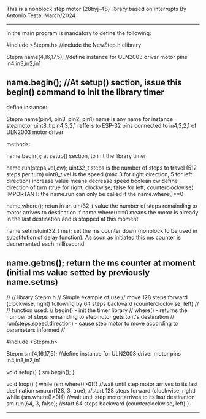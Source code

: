 This is a nonblock step motor (28byj-48) library based on interrupts
By Antonio Testa, March/2024

------------------------------------------------------------------------------
In the main program is mandatory to define the following:

#include <Stepm.h>     //include the NewStep.h elibrary                   

Stepm name(4,16,17,5); //define instance for ULN2003 driver motor pins in4,in3,in2,in1

name.begin();          //At setup() section, issue this begin() command to init the library timer  
------------------------------------------------------------------------------

define instance:

Stepm name(pin4, pin3, pin2, pin1) 
name is any name for instance stepmotor
uint8_t pin4,3,2,1 reffers to ESP-32 pins connected to in4,3,2,1 of ULN2003 motor driver


methods:

name.begin();
at setup() section, to init the library timer  

name.run(steps,vel,cw);
uint32_t steps is the number of steps to travel (512 steps per turn)
uint8_t vel is the speed (máx 3 for right direction, 5 for left direction) increase value means decrease speed
boolean cw define direction of turn (true for right, clockwise; false for left, counterclockwise)
IMPORTANT: the name.run can only be called if the name.where()==0  

name.where();
retun in an uint32_t value the number of steps remainding to motor arrives to destination
if name.where()==0 means the motor is already in the last destination and is stopped at this moment

name.setms(uint32_t ms);
set the ms counter down (nonblock to be used in substitution of delay function).
As soon as initiated this ms counter is decremented each millisecond

name.getms();
return the ms counter at moment (initial ms value setted by previously name.setms)
------------------------------------------------------------------------------

//
// library Stepm.h
// Simple example of use
// move 128 steps forward (clockwise, right) following by 64 steps backward (counterclockwise, left)
// 
// function used:
// begin() - init the timer library
// where() - returns the number of steps remainding to stepmotor gets to it's destination
// run(steps,speed,direction) - cause step motor to move according to parameters informed
// 

#include <Stepm.h>

Stepm sm(4,16,17,5);                 //define instance for ULN2003 driver motor pins in4,in3,in2,in1

void setup()
{
  sm.begin();
}

void loop()
{
  while (sm.where()>0){}             //wait until step motor arrives to its last destination
  sm.run(128, 3, true);              //start 128 steps forward (clockwise, right) 
  while (sm.where()>0){}             //wait until step motor arrives to its last destination
  sm.run(64, 3, false);              //start 64 steps backward (counterclockwise, left) 
}

------------------------------------------------------------------------------